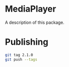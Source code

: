 # MediaPlayer

A description of this package.

# Publishing


```bash
git tag 2.1.0
git push --tags
```
